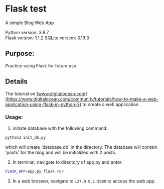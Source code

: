 # Flask test

A simple Blog Web App

Python version: 3.8.7  
Flask version: 1.1.2
SQLite version: 3.19.3

## Purpose:
Practice using Flask for future use.

## Details
The tutorial on [www.digitalocean.com](https://www.digitalocean.com/community/tutorials/how-to-make-a-web-application-using-flask-in-python-3) to create a web application.   

### Usage:
1. initiate database with the following command:  
```bash
python3 init_db.py
```
which will create 'database.db' in the directory.  The database will contain 'posts' for the blog and will be initialized with 2 posts.  

2. In terminal, navigate to directory of app.py and enter:  
```bash
FLASK_APP=app.py flask run
```
3. In a web broswer, navigate to ```127.0.0.1:5000``` to access the web app.
